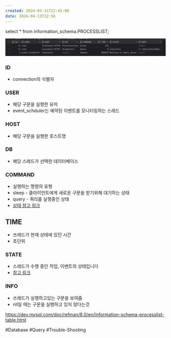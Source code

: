 ```yaml
---
created: 2024-03-31T22:41:00
date: 2024-04-13T22:56
---
```

select * from information_schema.PROCESSLIST;

![Pasted image 20231007162016](real-resource-image/Pasted%20image%2020231007162016.png)

### ID
- connection의 식별자
### USER
- 해당 구문을 실행한 유저
- event_schduler는 예약된 이벤트를 모니터링하는 스레드

### HOST
- 해당 구문을 실행한 호스트명

### DB
- 해당 스레드가 선택한 데이터베이스

### COMMAND
- 실행하는 명령의 유형
- sleep - 클라이언트에게 새로운 구문을 받기위해 대기하는 상태
- query - 쿼리를 실행중인 상태
- [상태 참고 링크](https://dev.mysql.com/doc/refman/8.0/en/thread-commands.html)

## TIME
- 쓰레드가 현재 상태에 있던 시간
- 초단위
### STATE
- 스레드가 수행 중인 작업, 이벤트의 상태입니다
- [참고 링크](https://dev.mysql.com/doc/refman/8.0/en/general-thread-states.html)

### INFO
- 쓰레드가 실행하고있는 구문을 보여줌
- nll일 때는 구문을 실행하고 있지 않다는것

https://dev.mysql.com/doc/refman/8.0/en/information-schema-processlist-table.html

#Database 
#Query 
#Trouble-Shooting 